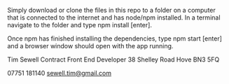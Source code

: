 Simply download or clone the files in this repo to a folder on a computer that is connected to the internet and has node/npm installed. In a terminal navigate to the folder and type npm install [enter].

Once npm has finished installing the dependencies, type npm start [enter] and a browser window should open with the app running.

Tim Sewell
Contract Front End Developer
38 Shelley Road
Hove BN3 5FQ

07751 181140
sewell.tim@gmail.com
